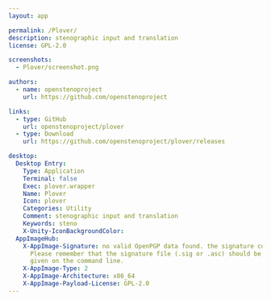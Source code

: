 ```yaml
---
layout: app

permalink: /Plover/
description: stenographic input and translation
license: GPL-2.0

screenshots:
  - Plover/screenshot.png

authors:
  - name: openstenoproject
    url: https://github.com/openstenoproject

links:
  - type: GitHub
    url: openstenoproject/plover
  - type: Download
    url: https://github.com/openstenoproject/plover/releases

desktop:
  Desktop Entry:
    Type: Application
    Terminal: false
    Exec: plover.wrapper
    Name: Plover
    Icon: plover
    Categories: Utility
    Comment: stenographic input and translation
    Keywords: steno
    X-Unity-IconBackgroundColor: 
  AppImageHub:
    X-AppImage-Signature: no valid OpenPGP data found. the signature could not be verified.
      Please remember that the signature file (.sig or .asc) should be the first file
      given on the command line.
    X-AppImage-Type: 2
    X-AppImage-Architecture: x86_64
    X-AppImage-Payload-License: GPL-2.0
---
```

